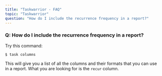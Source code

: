 ```yaml
---
title: "Taskwarrior - FAQ"
topic: "Taskwarrior"
question: "How do I include the recurrence frequency in a report?"
---
```


### Q: How do I include the recurrence frequency in a report?

Try this command:

```
$ task columns
```

This will give you a list of all the columns and their formats that you can use in a report.
What you are looking for is the `recur` column.
